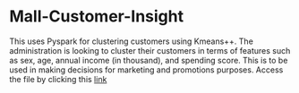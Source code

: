 # Mall-Customer-Insight
This uses Pyspark for clustering customers using Kmeans++. The administration is looking to cluster their customers in terms of features such as sex, age, annual income (in thousand), and spending score. This is to be used in making decisions for marketing and promotions purposes.
Access the file by clicking this [link](https://github.com/Dcroix/Mall-Customer-Insight/blob/main/Kmeans%20Clustering%20of%20Mall%20Customers.ipynb)

